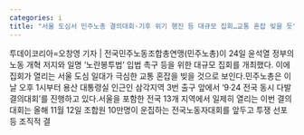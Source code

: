 ```yaml
---
categories: i
title: "서울 도심서 민주노총 결의대회·기후 위기 행진 등 대규모 집회…교통 혼잡 빚을 듯"
---
```

투데이코리아=오창영 기자 | 전국민주노동조합총연맹(민주노총)이 24일 윤석열 정부의 노동 개혁 저지와 일명 ‘노란봉투법’ 입법 촉구 등을 위한 대규모 집회를 개최했다. 이에 집회가 열리는 서울 도심 일대가 극심한 교통 혼잡을 빚을 것으로 보인다.민주노총은 이날 오후 1시부터 용산 대통령실 인근인 삼각지역 3번 출구 앞에서 ‘9·24 전국 동시 다발 결의대회’를 진행하고 있다.서울을 포함한 전국 13개 지역에서 일제히 열리는 이번 결의대회는 올해 11월 12일 조합원 10만명이 운집하는 전국노동자대회를 앞두고 투쟁 선포 등 조직적 결